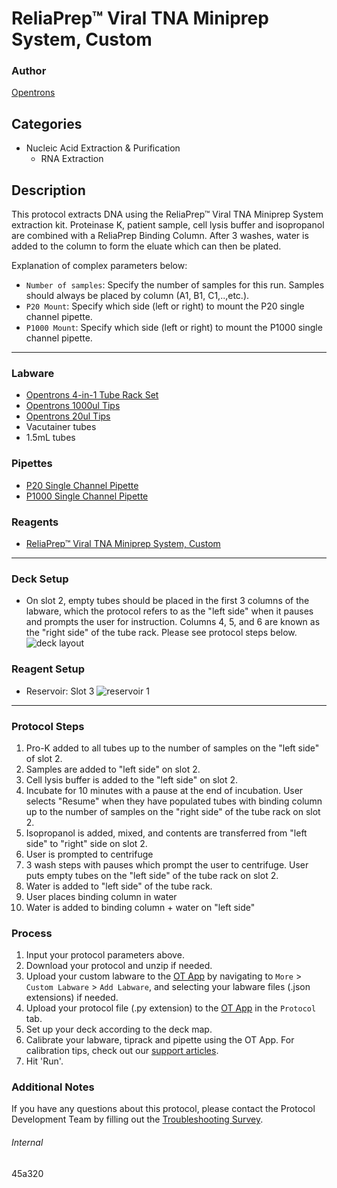 # ReliaPrep™ Viral TNA Miniprep System, Custom

### Author
[Opentrons](https://opentrons.com/)


## Categories
* Nucleic Acid Extraction & Purification
	* RNA Extraction

## Description
This protocol extracts DNA using the ReliaPrep™ Viral TNA Miniprep System extraction kit. Proteinase K, patient sample, cell lysis buffer and isopropanol are combined with a ReliaPrep Binding Column. After 3 washes, water is added to the column to form the eluate which can then be plated.  


Explanation of complex parameters below:
* `Number of samples`: Specify the number of samples for this run. Samples should always be placed by column (A1, B1, C1,..,etc.).
* `P20 Mount`: Specify which side (left or right) to mount the P20 single channel pipette.
* `P1000 Mount`: Specify which side (left or right) to mount the P1000 single channel pipette.


---

### Labware
* [Opentrons 4-in-1 Tube Rack Set](https://shop.opentrons.com/collections/racks-and-adapters/products/tube-rack-set-1)
* [Opentrons 1000ul Tips](https://shop.opentrons.com/collections/opentrons-tips/products/opentrons-1000ul-tips)
* [Opentrons 20ul Tips](https://shop.opentrons.com/collections/opentrons-tips/products/opentrons-20ul-filter-tips)
* Vacutainer tubes
* 1.5mL tubes


### Pipettes
* [P20 Single Channel Pipette](https://shop.opentrons.com/collections/ot-2-robot/products/single-channel-electronic-pipette)
* [P1000 Single Channel Pipette](https://shop.opentrons.com/collections/ot-2-robot/products/single-channel-electronic-pipette)

### Reagents
* [ReliaPrep™ Viral TNA Miniprep System, Custom](https://www.promega.com/products/nucleic-acid-extraction/viral-rna-extraction-viral-dna-extraction/reliaprep-viral-tna-miniprep-system-custom/?catNum=AX4820)


---

### Deck Setup

* On slot 2, empty tubes should be placed in the first 3 columns of the labware, which the protocol refers to as the "left side" when it pauses and prompts the user for instruction. Columns 4, 5, and 6 are known as the "right side" of the tube rack. Please see protocol steps below.
![deck layout](https://opentrons-protocol-library-website.s3.amazonaws.com/custom-README-images/45a320/Screen+Shot+2021-07-29+at+6.37.40+PM.png)

### Reagent Setup

* Reservoir: Slot 3
![reservoir 1](https://opentrons-protocol-library-website.s3.amazonaws.com/custom-README-images/45a320/Screen+Shot+2021-07-26+at+4.16.01+PM.png)


---

### Protocol Steps
1. Pro-K added to all tubes up to the number of samples on the "left side" of slot 2.
2. Samples are added to "left side" on slot 2.
3. Cell lysis buffer is added to the "left side" on slot 2.
4. Incubate for 10 minutes with a pause at the end of incubation. User selects "Resume" when they have populated tubes with binding column up to the number of samples on the "right side" of the tube rack on slot 2.
5. Isopropanol is added, mixed, and contents are transferred from "left side" to "right" side on slot 2.
6. User is prompted to centrifuge
7. 3 wash steps with pauses which prompt the user to centrifuge. User puts empty tubes on the "left side" of the tube rack on slot 2.
8. Water is added to "left side" of the tube rack.
9. User places binding column in water
10. Water is added to binding column + water on "left side"

### Process
1. Input your protocol parameters above.
2. Download your protocol and unzip if needed.
3. Upload your custom labware to the [OT App](https://opentrons.com/ot-app) by navigating to `More` > `Custom Labware` > `Add Labware`, and selecting your labware files (.json extensions) if needed.
4. Upload your protocol file (.py extension) to the [OT App](https://opentrons.com/ot-app) in the `Protocol` tab.
5. Set up your deck according to the deck map.
6. Calibrate your labware, tiprack and pipette using the OT App. For calibration tips, check out our [support articles](https://support.opentrons.com/en/collections/1559720-guide-for-getting-started-with-the-ot-2).
7. Hit 'Run'.

### Additional Notes
If you have any questions about this protocol, please contact the Protocol Development Team by filling out the [Troubleshooting Survey](https://protocol-troubleshooting.paperform.co/).

###### Internal
45a320

